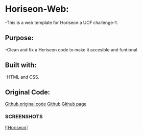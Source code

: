 # Horiseon-Web:
-This is a web template for Horiseon a UCF challenge-1.
## Purpose:
-Clean and fix a Horiseon code to make it accesible and funtional.
## Built with:
-HTML and CSS.
## Original Code:
[Github original code](https://github.com/coding-boot-camp/urban-octo-telegram/commits?author=Xandromus)
[Github](https://github.com/nashalysf/Code-Restructure) 
[Github page](https://nashalysf.github.io/Code-Restructure/)

### SCREENSHOTS 
[![Horiseon]](https://nashalysf.github.io/Code-Restructure/)
